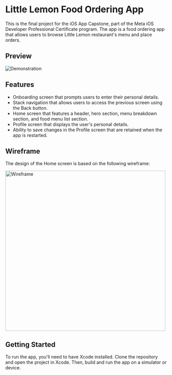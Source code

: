 # Little Lemon Food Ordering App

This is the final project for the iOS App Capstone, part of the Meta iOS Developer Professional Certificate program. The app is a food ordering app that allows users to browse Little Lemon restaurant's menu and place orders.

## Preview

![Demonstration](https://user-images.githubusercontent.com/93353925/227747468-3e923704-873f-4a06-8bbb-8fad77580034.gif)

## Features

- Onboarding screen that prompts users to enter their personal details.
- Stack navigation that allows users to access the previous screen using the Back button.
- Home screen that features a header, hero section, menu breakdown section, and food menu list section.
- Profile screen that displays the user's personal details.
- Ability to save changes in the Profile screen that are retained when the app is restarted.

## Wireframe

The design of the Home screen is based on the following wireframe:

<img width="500" alt="Wireframe" src="https://user-images.githubusercontent.com/93353925/227747759-133a6613-06cb-4797-95f1-37a668c8be67.png">

## Getting Started

To run the app, you'll need to have Xcode installed. Clone the repository and open the project in Xcode. Then, build and run the app on a simulator or device.
